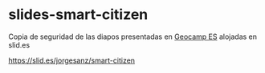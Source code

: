 slides-smart-citizen
====================

Copia de seguridad de las diapos presentadas en [Geocamp ES](http://geocamp.es) alojadas en slid.es

https://slid.es/jorgesanz/smart-citizen
